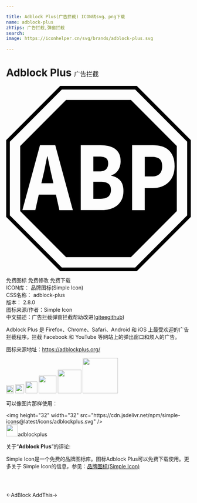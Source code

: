 ```yaml
---

title: Adblock Plus(广告拦截) ICON转svg、png下载
name: adblock-plus
zhTips: 广告拦截,弹窗拦截
search: 
image: https://iconhelper.cn/svg/brands/adblock-plus.svg

---
```


# Adblock Plus  <small style="font-size: 60%;font-weight: 100">广告拦截</small>

<div id="svg" class="svg-wrap">
<svg role="img" viewBox="0 0 24 24" xmlns="http://www.w3.org/2000/svg"><title>Adblock Plus icon</title><path d="M7.027 0L0 7.027v9.941L7.027 24h9.941L24 16.968v-9.94L16.973 0zm.202.48h9.542l6.749 6.749v9.542l-6.749 6.749H7.23L.48 16.771V7.23zm.557 1.344L1.824 7.786v8.428l5.962 5.962h8.428l5.962-5.962V7.786l-5.962-5.962zM4.396 7.68H6.38l2.285 8.41H6.917l-.447-2.002H4.238l-.446 1.997h-1.68zm5.3 0h2.491c.355-.005.71.029 1.061.096.302.058.595.173.85.34.24.164.436.385.57.644.14.269.207.605.207 1.008 0 .192-.024.384-.072.566-.048.188-.12.365-.216.528-.1.168-.23.317-.379.437-.163.13-.35.226-.547.283v.053c.523.11.917.327 1.18.643.265.317.399.759.399 1.33 0 .432-.072.802-.216 1.109-.14.302-.346.561-.605.768-.269.206-.576.36-.902.451-.36.1-.735.154-1.109.149H9.696zm6.667 0h2.669c.374-.005.749.043 1.114.134.33.082.643.236.907.452.269.225.48.513.61.84.148.345.225.772.225 1.281 0 .49-.077.917-.23 1.277-.14.34-.35.643-.624.888a2.553 2.553 0 0 1-.908.518 3.551 3.551 0 0 1-1.099.168H18.01v2.852h-1.647zM5.328 9.125c-.091.446-.182.907-.274 1.373-.09.465-.192.912-.297 1.334l-.178.773h1.555l-.168-.773a31.5 31.5 0 0 1-.302-1.34 55.623 55.623 0 0 0-.293-1.367zm6.005.029v1.92h.773c.403 0 .696-.092.878-.279.182-.187.274-.437.274-.753 0-.317-.092-.548-.279-.682-.187-.134-.475-.206-.864-.206zm6.681.038v2.54h.917c.898 0 1.344-.447 1.344-1.34 0-.437-.115-.749-.34-.931-.226-.183-.562-.269-1.004-.269zm-6.681 3.22v2.204h.931c.902 0 1.354-.384 1.354-1.147 0-.37-.11-.639-.336-.807-.226-.168-.562-.25-1.018-.25z"/></svg>
</div>
<detail full-name='adblock-plus'></detail>

<div class="detail-page">
<p>
<span><span class="badge-success badge">免费图标</span> <span class="badge-success badge">免费修改</span>  <span class="badge-success badge">免费下载</span> </span>
<br/>
<span>
ICON库：
<span class="badge-secondary badge">品牌图标(Simple Icon)</span> 
</span>
<br/>
<span>
CSS名称：
<span class="badge-secondary badge">adblock-plus</span> 
</span>

<br/>
<span>
版本：
<span class="badge-secondary badge">2.8.0</span> 
</span>
<br/>
<span>图标来源/作者：<span class="badge-light badge">Simple Icon</span></span> 
<br/>
<span class="zh-detail">中文描述：<span class="badge-primary badge">广告拦截</span><span class="badge-primary badge">弹窗拦截</span><span class="help-link"><span>帮助改进</span>(<a href="https://gitee.com/liuwave/icon-helper/edit/master/json/brands/adblock-plus.json" target="_blank" rel="noopener noreferrer">gitee</a><a href="https://github.com/liuwave/icon-helper/edit/master/json/brands/adblock-plus.json" target="_blank" rel="noopener noreferrer">github</a></span>)</span><br/>
</p>
</div><div class="description description alert alert-light"><p>Adblock Plus 是 Firefox、Chrome、Safari、Android 和 iOS 上最受欢迎的广告拦截程序。拦截 Facebook 和 YouTube 等网站上的弹出窗口和烦人的广告。</p><p>图标来源地址：<a href="https://adblockplus.org/" target="_blank" rel="noopener noreferrer">https://adblockplus.org/</a></p></div>
<div class="alert alert-dark">
<img height="21" width="21" src="https://cdn.jsdelivr.net/npm/simple-icons@latest/icons/adblockplus.svg" />
<img height="24" width="24" src="https://cdn.jsdelivr.net/npm/simple-icons@latest/icons/adblockplus.svg" />
<img height="32" width="32" src="https://cdn.jsdelivr.net/npm/simple-icons@latest/icons/adblockplus.svg" />
<img height="48" width="48" src="https://cdn.jsdelivr.net/npm/simple-icons@latest/icons/adblockplus.svg" />
<img height="64" width="64" src="https://cdn.jsdelivr.net/npm/simple-icons@latest/icons/adblockplus.svg" />
<img height="96" width="96" src="https://cdn.jsdelivr.net/npm/simple-icons@latest/icons/adblockplus.svg" />

</div>
<div>
  <p>可以像图片那样使用：    
  </p>
  <div class="alert alert-primary" style="font-size: 14px">
    &lt;img height="32" width="32" src="https://cdn.jsdelivr.net/npm/simple-icons@latest/icons/adblockplus.svg" /&gt;
    <copy-btn content='<img height="32" width="32" src="https://cdn.jsdelivr.net/npm/simple-icons@latest/icons/adblockplus.svg" />'></copy-btn>
  </div>
  <div class="alert alert-secondary">
    <img height="32" width="32" src="https://cdn.jsdelivr.net/npm/simple-icons@latest/icons/adblockplus.svg" />adblockplus
    <copy-btn content="adblockplus" btn-title="复制图标名称"></copy-btn>
  </div>
</div>
<div class="icon-detail__container">
<p>关于“<b>Adblock Plus</b>”的评论:</p>
</div>
<Vssue title="关于“Adblock Plus”的评论" />
<div><p>Simple Icon是一个免费的品牌图标库。图标Adblock Plus可以免费下载使用。更多关于  Simple Icon的信息，参见：<a target="_blank" href="https://iconhelper.cn/brands.html">品牌图标(Simple Icon)</a>
</p></div>


<div style="padding:2rem 0 " class="page-nav"><p class="inner"><span class="prev">←<router-link to="/icon/adblock.html">AdBlock</router-link></span> <span class="next"><router-link to="/icon/addthis.html">AddThis</router-link>→</span></p></div>
